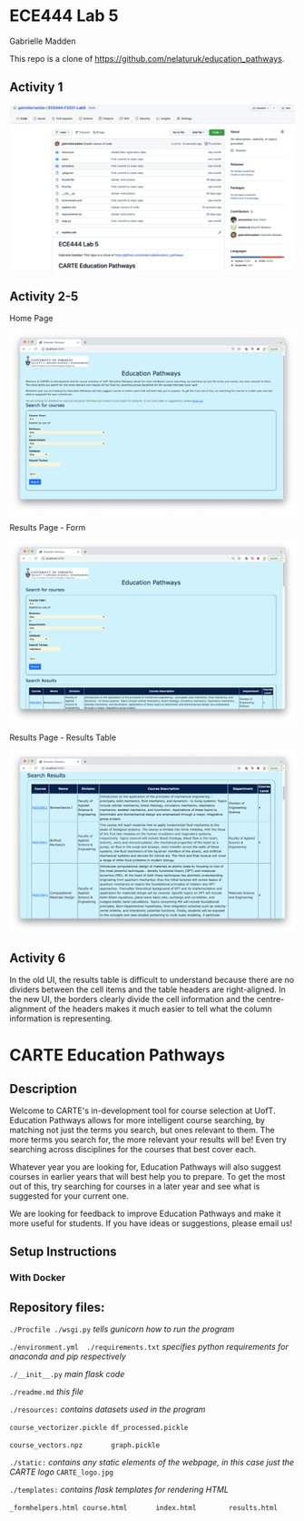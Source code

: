 # ECE444 Lab 5
Gabrielle Madden

This repo is a clone of https://github.com/nelaturuk/education_pathways.

## Activity 1
![repo](https://github.com/gabriellemadden/ECE444-F2021-Lab5/blob/styling-practice/lab_submission/repo.png?raw=true)

## Activity 2-5

Home Page

![home](https://github.com/gabriellemadden/ECE444-F2021-Lab5/blob/styling-practice/lab_submission/home.png?raw=true)

Results Page - Form

![form](https://github.com/gabriellemadden/ECE444-F2021-Lab5/blob/styling-practice/lab_submission/results-form.png?raw=true)

Results Page - Results Table

![table](https://github.com/gabriellemadden/ECE444-F2021-Lab5/blob/styling-practice/lab_submission/results.png?raw=true)

## Activity 6
In the old UI, the results table is difficult to understand because there are no dividers between the cell items and the table headers are right-aligned. In the new  UI, the borders clearly divide the cell information and the centre-alignment of the headers makes
it much easier to tell what the column information is representing.

# CARTE Education Pathways

## Description
Welcome to CARTE's in-development tool for course selection at UofT. Education Pathways allows for more intelligent course searching, by matching not just the terms you search, but ones relevant to them. The more terms you search for, the more relevant your results will be! Even try searching across disciplines for the courses that best cover each.

Whatever year you are looking for, Education Pathways will also suggest courses in earlier years that will best help you to prepare. To get the most out of this, try searching for courses in a later year and see what is suggested for your current one.

We are looking for feedback to improve Education Pathways and make it more useful for students. If you have ideas or suggestions, please email us!

## Setup Instructions

### With Docker



## Repository files:

`./Procfile ./wsgi.py` *tells gunicorn how to run the program*

`./environment.yml  ./requirements.txt` *specifies python requirements for anaconda and pip respectively*

`./__init__.py` *main flask code*

`./readme.md` *this file*

`./resources:` *contains datasets used in the program*

`course_vectorizer.pickle df_processed.pickle`

`course_vectors.npz       graph.pickle`

`./static:` *contains any static elements of the webpage, in this case just the CARTE logo*
`CARTE_logo.jpg`

`./templates:` *contains flask templates for rendering HTML*

`_formhelpers.html course.html       index.html        results.html`
